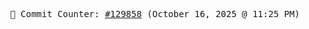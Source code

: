 <p align="center">
    <samp>
        📮 Commit Counter: <a href="https://github.com/Javascript-void0/Javascript-void0/commits/main">#129858</a> (October 16, 2025 @ 11:25 PM)
    </samp>
</p>